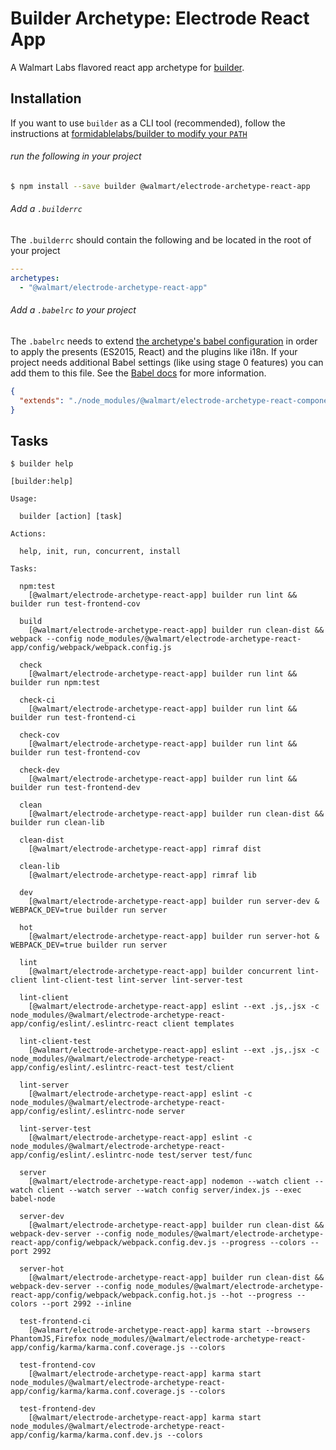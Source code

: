 # Builder Archetype: Electrode React App

A Walmart Labs flavored react app archetype for [builder][].

## Installation

If you want to use `builder` as a CLI tool (recommended), follow the instructions at [formidablelabs/builder to modify your `PATH`](https://github.com/formidablelabs/builder#local-install)

###### run the following in your project
```bash
$ npm install --save builder @walmart/electrode-archetype-react-app
```

###### Add a `.builderrc`
The `.builderrc` should contain the following and be located in the root of your project

```yaml
---
archetypes:
  - "@walmart/electrode-archetype-react-app"
```

###### Add a `.babelrc` to your project
The `.babelrc` needs to extend
[the archetype's babel configuration](config/babel/.babelrc) in order to apply the presents (ES2015, React) and the plugins like i18n. If your project needs additional Babel settings (like using stage 0 features) you can add them to this file. See the [Babel docs](https://babeljs.io/docs/usage/babelrc/) for more information.

```json
{
  "extends": "./node_modules/@walmart/electrode-archetype-react-component/config/babel/.babelrc"
}
```

## Tasks

```
$ builder help

[builder:help]

Usage:

  builder [action] [task]

Actions:

  help, init, run, concurrent, install

Tasks:

  npm:test
    [@walmart/electrode-archetype-react-app] builder run lint && builder run test-frontend-cov

  build
    [@walmart/electrode-archetype-react-app] builder run clean-dist && webpack --config node_modules/@walmart/electrode-archetype-react-app/config/webpack/webpack.config.js

  check
    [@walmart/electrode-archetype-react-app] builder run lint && builder run npm:test

  check-ci
    [@walmart/electrode-archetype-react-app] builder run lint && builder run test-frontend-ci

  check-cov
    [@walmart/electrode-archetype-react-app] builder run lint && builder run test-frontend-cov

  check-dev
    [@walmart/electrode-archetype-react-app] builder run lint && builder run test-frontend-dev

  clean
    [@walmart/electrode-archetype-react-app] builder run clean-dist && builder run clean-lib

  clean-dist
    [@walmart/electrode-archetype-react-app] rimraf dist

  clean-lib
    [@walmart/electrode-archetype-react-app] rimraf lib

  dev
    [@walmart/electrode-archetype-react-app] builder run server-dev & WEBPACK_DEV=true builder run server

  hot
    [@walmart/electrode-archetype-react-app] builder run server-hot & WEBPACK_DEV=true builder run server

  lint
    [@walmart/electrode-archetype-react-app] builder concurrent lint-client lint-client-test lint-server lint-server-test

  lint-client
    [@walmart/electrode-archetype-react-app] eslint --ext .js,.jsx -c node_modules/@walmart/electrode-archetype-react-app/config/eslint/.eslintrc-react client templates

  lint-client-test
    [@walmart/electrode-archetype-react-app] eslint --ext .js,.jsx -c node_modules/@walmart/electrode-archetype-react-app/config/eslint/.eslintrc-react-test test/client

  lint-server
    [@walmart/electrode-archetype-react-app] eslint -c node_modules/@walmart/electrode-archetype-react-app/config/eslint/.eslintrc-node server

  lint-server-test
    [@walmart/electrode-archetype-react-app] eslint -c node_modules/@walmart/electrode-archetype-react-app/config/eslint/.eslintrc-node test/server test/func

  server
    [@walmart/electrode-archetype-react-app] nodemon --watch client --watch client --watch server --watch config server/index.js --exec babel-node

  server-dev
    [@walmart/electrode-archetype-react-app] builder run clean-dist && webpack-dev-server --config node_modules/@walmart/electrode-archetype-react-app/config/webpack/webpack.config.dev.js --progress --colors --port 2992

  server-hot
    [@walmart/electrode-archetype-react-app] builder run clean-dist && webpack-dev-server --config node_modules/@walmart/electrode-archetype-react-app/config/webpack/webpack.config.hot.js --hot --progress --colors --port 2992 --inline

  test-frontend-ci
    [@walmart/electrode-archetype-react-app] karma start --browsers PhantomJS,Firefox node_modules/@walmart/electrode-archetype-react-app/config/karma/karma.conf.coverage.js --colors

  test-frontend-cov
    [@walmart/electrode-archetype-react-app] karma start node_modules/@walmart/electrode-archetype-react-app/config/karma/karma.conf.coverage.js --colors

  test-frontend-dev
    [@walmart/electrode-archetype-react-app] karma start node_modules/@walmart/electrode-archetype-react-app/config/karma/karma.conf.dev.js --colors
```

[builder]: https://github.com/FormidableLabs/builder
